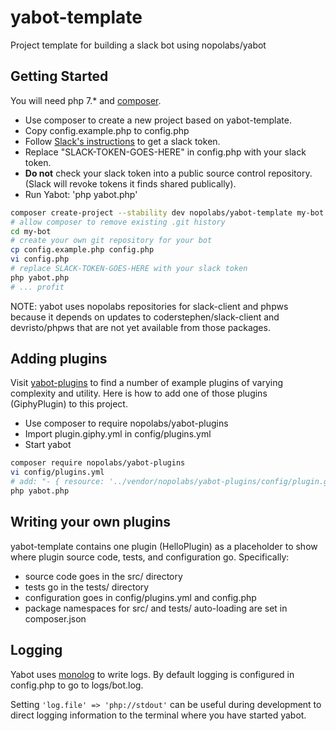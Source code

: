 # yabot-template
Project template for building a slack bot using nopolabs/yabot

## Getting Started

You will need php 7.* and [composer](https://getcomposer.org/download/).

- Use composer to create a new project based on yabot-template.
- Copy config.example.php to config.php
- Follow [Slack's instructions](https://get.slack.help/hc/en-us/articles/215770388) to get a slack token.
- Replace "SLACK-TOKEN-GOES-HERE" in config.php with your slack token.
- **Do not** check your slack token into a public source control repository.<br/>
  (Slack will revoke tokens it finds shared publically).
- Run Yabot: 'php yabot.php'

```bash
composer create-project --stability dev nopolabs/yabot-template my-bot
# allow composer to remove existing .git history
cd my-bot
# create your own git repository for your bot
cp config.example.php config.php
vi config.php
# replace SLACK-TOKEN-GOES-HERE with your slack token
php yabot.php
# ... profit
```

NOTE: yabot uses nopolabs repositories for slack-client and phpws
because it depends on updates to coderstephen/slack-client
and devristo/phpws that are not yet available from those packages.

## Adding plugins

Visit [yabot-plugins](https://github.com/nopolabs/yabot-plugins) to find
a number of example plugins of varying complexity and utility. Here is
how to add one of those plugins (GiphyPlugin) to this project.

- Use composer to require nopolabs/yabot-plugins
- Import plugin.giphy.yml in config/plugins.yml
- Start yabot

```bash
composer require nopolabs/yabot-plugins
vi config/plugins.yml
# add: "- { resource: '../vendor/nopolabs/yabot-plugins/config/plugin.giphy.yml' }" to the imports section.
php yabot.php
```

## Writing your own plugins

yabot-template contains one plugin (HelloPlugin) as a placeholder
to show where plugin source code, tests, and configuration go.
Specifically:

- source code goes in the src/ directory 
- tests go in the tests/ directory
- configuration goes in config/plugins.yml and config.php
- package namespaces for src/ and tests/ auto-loading are set in composer.json

## Logging

Yabot uses [monolog](https://github.com/Seldaek/monolog) to write logs.
By default logging is configured in config.php to go to logs/bot.log. 

Setting `'log.file' => 'php://stdout'` can be useful during development to
direct logging information to the terminal where you have started yabot.


